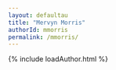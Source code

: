 ```yaml
---
layout: defaultau
title: "Mervyn Morris"
authorId: mmorris
permalink: /mmorris/
---
```

{% include loadAuthor.html %}
<script>
    $(document).ready(function(){
        showAuthorBio('{{ page.authorId }}');
   });
</script>